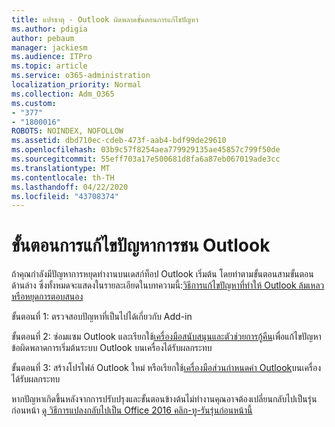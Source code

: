 ```yaml
---
title: แปรธาตุ - Outlook ผิดพลาดขั้นตอนการแก้ไขปัญหา
ms.author: pdigia
author: pebaum
manager: jackiesm
ms.audience: ITPro
ms.topic: article
ms.service: o365-administration
localization_priority: Normal
ms.collection: Adm_O365
ms.custom:
- "377"
- "1800016"
ROBOTS: NOINDEX, NOFOLLOW
ms.assetid: dbd710ec-cdeb-473f-aab4-bdf99de29610
ms.openlocfilehash: 03b9c57f8254aea779929135ae45857c799f50de
ms.sourcegitcommit: 55eff703a17e500681d8fa6a87eb067019ade3cc
ms.translationtype: MT
ms.contentlocale: th-TH
ms.lasthandoff: 04/22/2020
ms.locfileid: "43708374"
---
```

# <a name="outlook-crash-troubleshooting-steps"></a>ขั้นตอนการแก้ไขปัญหาการชน Outlook

ถ้าคุณกําลังมีปัญหาการหยุดทํางานบนเดสก์ท็อป Outlook เริ่มต้น โดยทําตามขั้นตอนสามขั้นตอนด้านล่าง ซึ่งทั้งหมดจะแสดงในรายละเอียดในบทความนี้:[วิธีการแก้ไขปัญหาที่ทําให้ Outlook ล้มเหลว หรือหยุดการตอบสนอง](https://docs.microsoft.com/exchange/troubleshoot/outlook-crashes/crash-issues)
  
ขั้นตอนที่ 1: ตรวจสอบปัญหาที่เป็นไปได้เกี่ยวกับ Add-in
  
ขั้นตอนที่ 2: ซ่อมแซม Outlook และเรียกใช้[เครื่องมือสนับสนุนและตัวช่วยการกู้คืน](https://aka.ms/SaRA-OutlookWontStart)เพื่อแก้ไขปัญหาข้อผิดพลาดการเริ่มต้นระบบ Outlook บนเครื่องได้รับผลกระทบ
  
ขั้นตอนที่ 3: สร้างโปรไฟล์ Outlook ใหม่ หรือเรียกใช้[เครื่องมือส่วนกําหนดค่า Outlook](https://aka.ms/SaRA-OutlookSetupProfile)บนเครื่องได้รับผลกระทบ
  
หากปัญหาเกิดขึ้นหลังจากการปรับปรุงและขั้นตอนข้างต้นไม่ทํางานคุณอาจต้องเปลี่ยนกลับไปเป็นรุ่นก่อนหน้า [ดู วิธีการแปลงกลับไปเป็น Office 2016 คลิก-ทู-รันรุ่นก่อนหน้านี้](https://support.microsoft.com/help/2770432)
  
